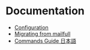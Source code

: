 Documentation
=============

- [Configuration](configuration.md)
- [Migrating from mailfull](migrating_from_mailfull.md)
- [Commands Guide 日本語](commands_guide_ja.md)
